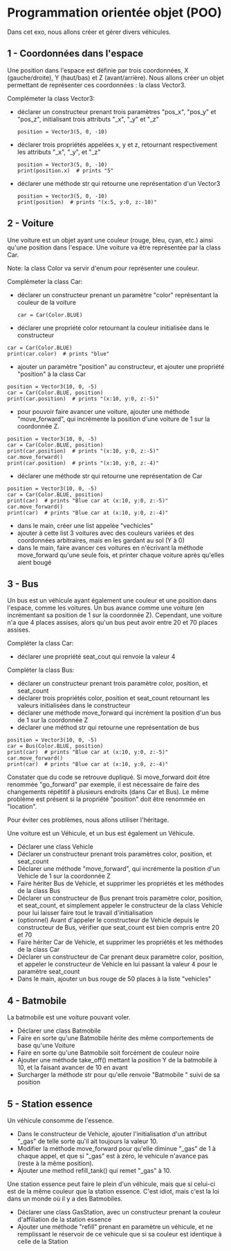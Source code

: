 # Programmation orientée objet (POO)

Dans cet exo, nous allons créer et gérer divers véhicules.

## 1 - Coordonnées dans l'espace
Une position dans l'espace est définie par trois coordonnées, X (gauche/droite), Y (haut/bas) et Z (avant/arrière). Nous allons créer un objet permettant de représenter ces coordonnées : la class Vector3.

Complémeter la class Vector3:
- déclarer un constructeur prenant trois paramètres "pos_x", "pos_y" et "pos_z", initialisant trois attributs "_x", "_y" et "_z"
	```
	position = Vector3(5, 0, -10)
	```
	
- déclarer trois propriétés appelées x, y et z, retournant respectivement les attributs "_x", "_y", et "_z"
	```
	position = Vector3(5, 0, -10)
	print(position.x)  # prints "5"
	```
	
- déclarer une méthode str qui retourne une représentation d'un Vector3
	```	
	position = Vector3(5, 0, -10)
	print(position)  # prints "(x:5, y:0, z:-10)"
	```
	
## 2 - Voiture
Une voiture est un objet ayant une couleur (rouge, bleu, cyan, etc.) ainsi qu'une position dans l'espace. 
Une voiture va être représentée par la class Car.

Note: la class Color va servir d'enum pour représenter une couleur. 

Complémeter la class Car:
- déclarer un constructeur prenant un paramètre "color" représentant la couleur de la voiture
	```
	car = Car(Color.BLUE)	
	```	
	
- déclarer une propriété color retournant la couleur initialisée dans le constructeur
```	
car = Car(Color.BLUE)
print(car.color)  # prints "blue"
```

- ajouter un paramètre "position" au constructeur, et ajouter une propriété "position" à la class Car
```
position = Vector3(10, 0, -5)
car = Car(Color.BLUE, position)
print(car.position)  # prints "(x:10, y:0, z:-5)"
```

- pour pouvoir faire avancer une voiture, ajouter une méthode "move_forward", qui incrémente la position d'une voiture de 1 sur la coordonnée Z.
```
position = Vector3(10, 0, -5)
car = Car(Color.BLUE, position)
print(car.position)  # prints "(x:10, y:0, z:-5)"
car.move_forward()
print(car.position)  # prints "(x:10, y:0, z:-4)"
```

- déclarer une méthode str qui retourne une représentation de Car
```
position = Vector3(10, 0, -5)
car = Car(Color.BLUE, position)
print(car)  # prints "Blue car at (x:10, y:0, z:-5)"
car.move_forward()
print(car)  # prints "Blue car at (x:10, y:0, z:-4)"
```

- dans le main, créer une list appelée "vechicles"
- ajouter à cette list 3 voitures avec des couleurs variées et des coordonnées arbitraires, mais en les gardant au sol (Y à 0)
- dans le main, faire avancer ces voitures en n'écrivant la méthode move_forward qu'une seule fois, et printer chaque voiture après qu'elles aient bougé


## 3 - Bus
Un bus est un véhicule ayant également une couleur et une position dans l'espace, comme les voitures. Un bus avance comme une voiture (en incrémentant sa position de 1 sur la coordonnée Z). Cependant, une voiture n'a que 4 places assises, alors qu'un bus peut avoir entre 20 et 70 places assises.

Compléter la class Car:
- déclarer une propriété seat_cout qui renvoie la valeur 4

Compléter la class Bus:
- déclarer un constructeur prenant trois paramètre color, position, et seat_count
- déclarer trois propriétés color, position et seat_count retournant les valeurs initialisées dans le constructeur
- déclarer une méthode move_forward qui incrément la position d'un bus de 1 sur la coordonnée Z
- déclarer une méthod str qui retourne une représentation de bus

```
position = Vector3(10, 0, -5)
car = Bus(Color.BLUE, position)
print(car)  # prints "Blue car at (x:10, y:0, z:-5)"
car.move_forward()
print(car)  # prints "Blue car at (x:10, y:0, z:-4)"
```

Constater que du code se retrouve dupliqué. Si move_forward doit être renommée "go_forward" par exemple, il est nécessaire de faire des changements répétitif à plusieurs endroits (dans Car et Bus). Le même problème est présent si la propriété "position" doit être renommée en "location". 

Pour éviter ces problèmes, nous allons utiliser l'héritage.

Une voiture est un Véhicule, et un bus est également un Véhicule.

- Déclarer une class Vehicle
- Déclarer un constructeur prenant trois paramètres color, position, et seat_count
- Déclarer une méthode "move_forward", qui incrémente la position d'un Vehicle de 1 sur la coordonnée Z
- Faire hériter Bus de Vehicle, et supprimer les propriétés et les méthodes de la class Bus
- Déclarer un constructeur de Bus prenant trois paramètre color, position, et seat_count, et simplement appeler le constructeur de la class Vehicle pour lui laisser faire tout le travail d'initialisation
- (optionnel) Avant d'appeler le constructeur de Vehicle depuis le constructeur de Bus, vérifier que seat_count est bien compris entre 20 et 70
- Faire hériter Car de Vehicle, et supprimer les propriétés et les méthodes de la class Car
- Déclarer un constructeur de Car prenant deux paramètre color, position, et appeler le constructeur de Vehicle en lui passant la valeur 4 pour le paramètre seat_count 
- Dans le main, ajouter un bus rouge de 50 places à la liste "vehicles"


## 4 - Batmobile
La batmobile est une voiture pouvant voler.

- Déclarer une class Batmobile
- Faire en sorte qu'une Batmobile hérite des même comportements de base qu'une Voiture
- Faire en sorte qu'une Batmobile soit forcément de couleur noire
- Ajouter une méthode take_off() mettant la position Y de la batmobile à 10, et la faisant avancer de 10 en avant
- Surcharger la méthode str pour qu'elle renvoie "Batmobile " suivi de sa position


## 5 - Station essence
Un véhicule consomme de l'essence.
- Dans le constructeur de Vehicle, ajouter l'initialisation d'un attribut "_gas" de telle sorte qu'il ait toujours la valeur 10.
- Modifier la méthode move_forward pour qu'elle diminue "_gas" de 1 à chaque appel, et que si "_gas" est à zéro, le vehicule n'avance pas (reste à la même position).
- Ajouter une method refill_tank() qui remet "_gas" à 10.

Une station essence peut faire le plein d'un véhicule, mais que si celui-ci est de la même couleur que la station essence. C'est idiot, mais c'est la loi dans un monde où il y a des Batmobiles.

- Déclarer une class GasStation, avec un constructeur prenant la couleur d'affiliation de la station essence
- Ajouter une méthode "refill" prenant en paramètre un véhicule, et ne remplissant le réservoir de ce vehicule que si sa couleur est identique à celle de la Station

